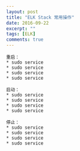 ```yaml
---
layout: post
title: "ELK Stack 常用操作"
date: 2016-09-22
excerpt: ""
tags: [ELK]
comments: true
---
```


	重启：           
	* sudo service
	* sudo service
	* sudo service
	* sudo service
	              
	启动：           
	* sudo service
	* sudo service
	* sudo service
	* sudo service
	              
	停止：           
	* sudo service
	* sudo service
	* sudo service
	* sudo service